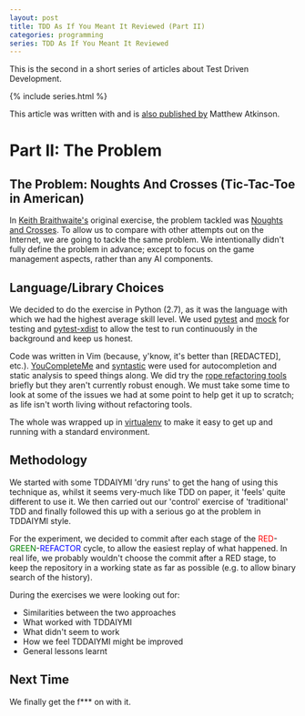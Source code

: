 ```yaml
---
layout: post
title: TDD As If You Meant It Reviewed (Part II)
categories: programming
series: TDD As If You Meant It Reviewed
---
```


This is the second in a short series of articles about Test Driven Development.

{% include series.html %}

This article was written with and is [also published by](http://matatk.agrip.org.uk/articles/test-driven-development-as-if-you-meant-it-reviewed-part-2/) Matthew Atkinson.

# Part II: The Problem

## The Problem: Noughts And Crosses (Tic-Tac-Toe in American)

In [Keith Braithwaite's](https://twitter.com/keithb_b) original exercise, the problem tackled was [Noughts and Crosses](https://en.wikipedia.org/wiki/Tic-tac-toe).  To allow us to compare with other attempts out on the Internet, we are going to tackle the same problem.  We intentionally didn't fully define the problem in advance; except to focus on the game management aspects, rather than any AI components.

## Language/Library Choices

We decided to do the exercise in Python (2.7), as it was the language with which we had the highest average skill level.  We used [pytest](http://pytest.org/latest/) and [mock](https://pypi.python.org/pypi/mock) for testing and [pytest-xdist](https://pypi.python.org/pypi/pytest-xdist) to allow the test to run continuously in the background and keep us honest.

Code was written in Vim (because, y'know, it's better than [REDACTED], etc.).  [YouCompleteMe](https://github.com/Valloric/YouCompleteMe) and [syntastic](https://github.com/scrooloose/syntastic) were used for autocompletion and static analysis to speed things along.  We did try the [rope refactoring tools](https://github.com/python-rope/ropevim) briefly but they aren't currently robust enough.  We must take some time to look at some of the issues we had at some point to help get it up to scratch; as life isn't worth living without refactoring tools.

The whole was wrapped up in [virtualenv](https://virtualenv.pypa.io) to make it easy to get up and running with a standard environment.

## Methodology

We started with some TDDAIYMI 'dry runs' to get the hang of using this technique as, whilst it seems very-much like TDD on paper, it 'feels' quite different to use it.  We then carried out our 'control' exercise of 'traditional' TDD and finally followed this up with a serious go at the problem in TDDAIYMI style.

For the experiment, we decided to commit after each stage of the <span style="color: red;">RED</span>-<span style="color: green;">GREEN</span>-<span style="color: blue;">REFACTOR</span> cycle, to allow the easiest replay of what happened.  In real life, we probably wouldn't choose the commit after a RED stage, to keep the repository in a working state as far as possible (e.g. to allow binary search of the history).

During the exercises we were looking out for:

* Similarities between the two approaches
* What worked with TDDAIYMI
* What didn't seem to work
* How we feel TDDAIYMI might be improved
* General lessons learnt

## Next Time

We finally get the f*** on with it.
